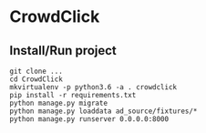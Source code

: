 # CrowdClick


## Install/Run project

```
git clone ...
cd CrowdClick
mkvirtualenv -p python3.6 -a . crowdclick
pip install -r requirements.txt
python manage.py migrate
python manage.py loaddata ad_source/fixtures/*
python manage.py runserver 0.0.0.0:8000
```
